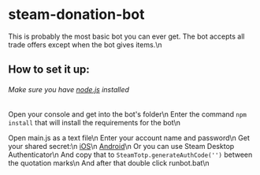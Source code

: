 # steam-donation-bot

This is probably the most basic bot you can ever get. The bot accepts all trade offers except when the bot gives items.\n

## How to set it up:

###### Make sure you have [node.js](http://destyy.com/q11WUe) installed

Open your console and get into the bot's folder\n
Enter the command `npm install` that will install the requirements for the bot\n

Open main.js as a text file\n
Enter your account name and password\n
Get your shared secret:\n
  [iOS](http://destyy.com/q11mdZ)\n
  [Android](http://destyy.com/q11Qpk)\n
  Or you can use Steam Desktop Authenticator\n
And copy that to `SteamTotp.generateAuthCode('')` between the quotation marks\n
And after that double click runbot.bat\n

